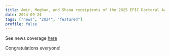 ```yaml
---
title: Amir, Meghan, and Shana receipients of the 2025 EPIC Doctoral Awards
date: 2024-09-24
tags: ["news", "2024", "featured"]
profile: false
---
```


See news coverage [here](https://epic.utoronto.ca/research/funded-initiatives/2025-doctoral-awards-competition-results/?et_fb=1&PageSpeed=off)

Congratulations everyone!

<!--more-->
